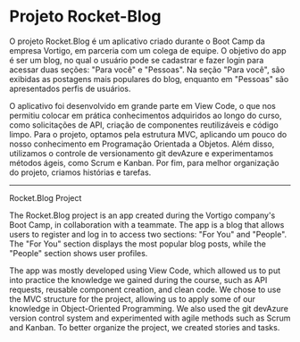 # Projeto Rocket-Blog

  O projeto Rocket.Blog é um aplicativo criado durante o Boot Camp da empresa Vortigo, em parceria com um colega de equipe. O objetivo do app é 
ser um blog, no qual o usuário pode se cadastrar e fazer login para acessar duas seções: "Para você" e "Pessoas". Na seção "Para você", são exibidas 
as postagens mais populares do blog, enquanto em "Pessoas" são apresentados perfis de usuários.

O aplicativo foi desenvolvido em grande parte em View Code, o que nos permitiu colocar em prática conhecimentos adquiridos ao longo do curso, como 
solicitações de API, criação de componentes reutilizáveis e código limpo. Para o projeto, optamos pela estrutura MVC, aplicando um pouco do nosso 
conhecimento em Programação Orientada a Objetos. Além disso, utilizamos o controle de versionamento git devAzure e experimentamos métodos ágeis, como 
Scrum e Kanban. Por fim, para melhor organização do projeto, criamos histórias e tarefas.

--------------------------------------------------------------------------------------------------------------------------------------
Rocket.Blog Project

  The Rocket.Blog project is an app created during the Vortigo company's Boot Camp, in collaboration with a teammate. The app is a blog that allows users 
to register and log in to access two sections: "For You" and "People". The "For You" section displays the most popular blog posts, while the "People" 
section shows user profiles.

  The app was mostly developed using View Code, which allowed us to put into practice the knowledge we gained during the course, such as API requests, 
reusable component creation, and clean code. We chose to use the MVC structure for the project, allowing us to apply some of our knowledge in 
Object-Oriented Programming. We also used the git devAzure version control system and experimented with agile methods such as Scrum and Kanban. To better 
organize the project, we created stories and tasks.
